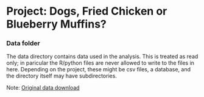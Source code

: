 # Project: Dogs, Fried Chicken or Blueberry Muffins? 

### Data folder

The data directory contains data used in the analysis. This is treated as read only; in paricular the R/python files are never allowed to write to the files in here. Depending on the project, these might be csv files, a database, and the directory itself may have subdirectories.

Note: [Original data download](https://www.dropbox.com/sh/kujzugftw64w8ey/AABgaOF5nu48sE5qLWY-XM0za?dl=0)